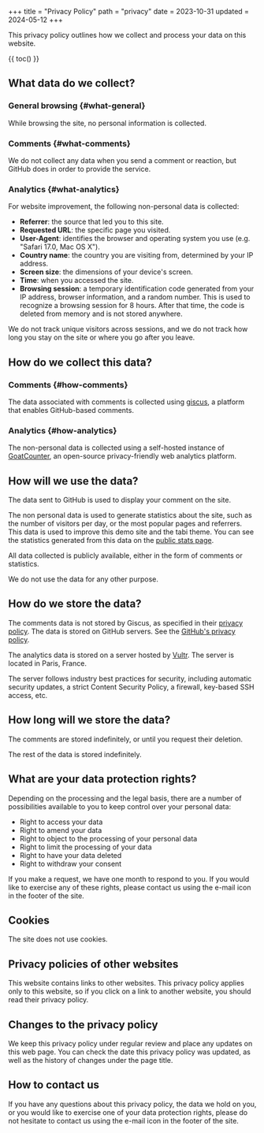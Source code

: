 +++
title = "Privacy Policy"
path = "privacy"
date = 2023-10-31
updated = 2024-05-12
+++

This privacy policy outlines how we collect and process your data on this website.

{{ toc() }}

## What data do we collect?

### General browsing {#what-general}

While browsing the site, no personal information is collected.

### Comments {#what-comments}

We do not collect any data when you send a comment or reaction, but GitHub does in order to provide the service.

### Analytics {#what-analytics}

For website improvement, the following non-personal data is collected:

- **Referrer**: the source that led you to this site.
- **Requested URL**: the specific page you visited.
- **User-Agent**: identifies the browser and operating system you use (e.g. "Safari 17.0, Mac OS X").
- **Country name**: the country you are visiting from, determined by your IP address.
- **Screen size**: the dimensions of your device's screen.
- **Time**: when you accessed the site.
- **Browsing session**: a temporary identification code generated from your IP address, browser information, and a random number. This is used to recognize a browsing session for 8 hours. After that time, the code is deleted from memory and is not stored anywhere.

We do not track unique visitors across sessions, and we do not track how long you stay on the site or where you go after you leave.

## How do we collect this data?

### Comments {#how-comments}

The data associated with comments is collected using [giscus](https://giscus.app/), a platform that enables GitHub-based comments.

### Analytics {#how-analytics}

The non-personal data is collected using a self-hosted instance of [GoatCounter](https://www.goatcounter.com/), an open-source privacy-friendly web analytics platform.

## How will we use the data?

The data sent to GitHub is used to display your comment on the site.

The non personal data is used to generate statistics about the site, such as the number of visitors per day, or the most popular pages and referrers. This data is used to improve this demo site and the tabi theme. You can see the statistics generated from this data on the [public stats page](https://tabi-stats.osc.garden/).

All data collected is publicly available, either in the form of comments or statistics.

We do not use the data for any other purpose.

## How do we store the data?

The comments data is not stored by Giscus, as specified in their [privacy policy](https://github.com/giscus/giscus/blob/main/PRIVACY-POLICY.md#what-data-do-we-collect). The data is stored on GitHub servers. See the [GitHub's privacy policy](https://docs.github.com/en/site-policy/privacy-policies/github-privacy-statement).

The analytics data is stored on a server hosted by [Vultr](https://www.vultr.com/). The server is located in Paris, France.

The server follows industry best practices for security, including automatic security updates, a strict Content Security Policy, a firewall, key-based SSH access, etc.

## How long will we store the data?

The comments are stored indefinitely, or until you request their deletion.

The rest of the data is stored indefinitely.

## What are your data protection rights?

Depending on the processing and the legal basis, there are a number of possibilities available to you to keep control over your personal data:

- Right to access your data
- Right to amend your data
- Right to object to the processing of your personal data
- Right to limit the processing of your data
- Right to have your data deleted
- Right to withdraw your consent

If you make a request, we have one month to respond to you. If you would like to exercise any of these rights, please contact us using the e-mail icon in the footer of the site.

## Cookies

The site does not use cookies.

## Privacy policies of other websites

This website contains links to other websites. This privacy policy applies only to this website, so if you click on a link to another website, you should read their privacy policy.

## Changes to the privacy policy

We keep this privacy policy under regular review and place any updates on this web page. You can check the date this privacy policy was updated, as well as the history of changes under the page title.

## How to contact us

If you have any questions about this privacy policy, the data we hold on you, or you would like to exercise one of your data protection rights, please do not hesitate to contact us using the e-mail icon in the footer of the site.
